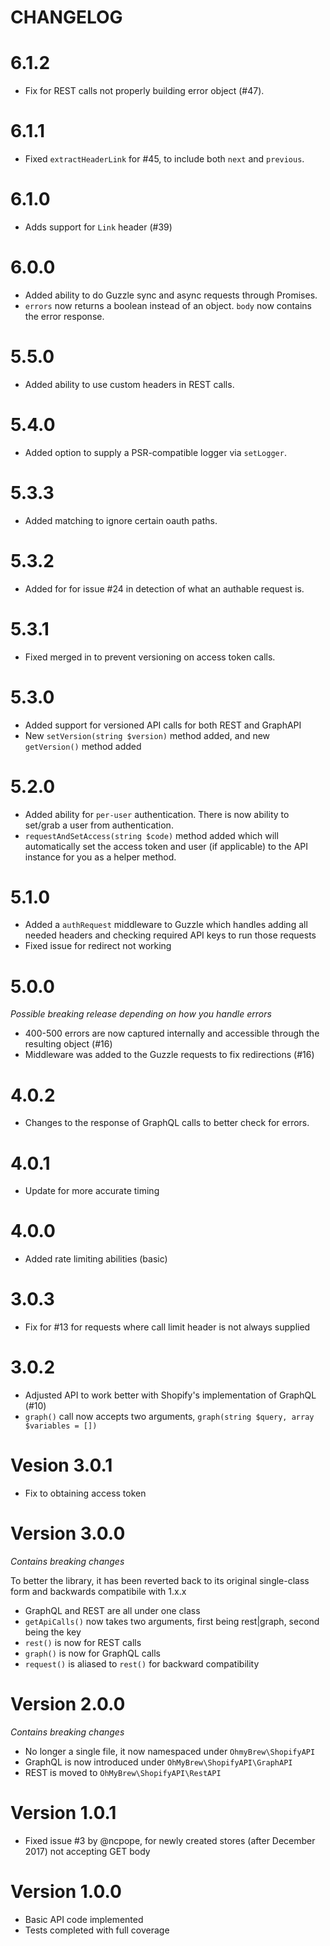 # CHANGELOG

# 6.1.2

+ Fix for REST calls not properly building error object (#47).

# 6.1.1

+ Fixed `extractHeaderLink` for #45, to include both `next` and `previous`.

# 6.1.0

+ Adds support for `Link` header (#39)

# 6.0.0

+ Added ability to do Guzzle sync and async requests through Promises.
+ `errors` now returns a boolean instead of an object. `body` now contains the error response.

# 5.5.0

+ Added ability to use custom headers in REST calls.

# 5.4.0

+ Added option to supply a PSR-compatible logger via `setLogger`.

# 5.3.3

+ Added matching to ignore certain oauth paths.

# 5.3.2

+ Added for for issue #24 in detection of what an authable request is.

# 5.3.1

+ Fixed merged in to prevent versioning on access token calls.

# 5.3.0

+ Added support for versioned API calls for both REST and GraphAPI
+ New `setVersion(string $version)` method added, and new `getVersion()` method added

# 5.2.0

+ Added ability for `per-user` authentication. There is now ability to set/grab a user from authentication.
+ `requestAndSetAccess(string $code)` method added which will automatically set the access token and user (if applicable) to the API instance for you as a helper method.

# 5.1.0

+ Added a `authRequest` middleware to Guzzle which handles adding all needed headers and checking required API keys to run those requests
+ Fixed issue for redirect not working

# 5.0.0

*Possible breaking release depending on how you handle errors*

+ 400-500 errors are now captured internally and accessible through the resulting object (#16)
+ Middleware was added to the Guzzle requests to fix redirections (#16)

# 4.0.2

+ Changes to the response of GraphQL calls to better check for errors.

# 4.0.1

+ Update for more accurate timing

# 4.0.0

+ Added rate limiting abilities (basic)

# 3.0.3

+ Fix for #13 for requests where call limit header is not always supplied

# 3.0.2

+ Adjusted API to work better with Shopify's implementation of GraphQL (#10)
+ `graph()` call now accepts two arguments, `graph(string $query, array $variables = [])`

# Vesion 3.0.1

+ Fix to obtaining access token

# Version 3.0.0

*Contains breaking changes*

To better the library, it has been reverted back to its original single-class form and backwards compatibile with 1.x.x

+ GraphQL and REST are all under one class
+ `getApiCalls()` now takes two arguments, first being rest|graph, second being the key
+ `rest()` is now for REST calls
+ `graph()` is now for GraphQL calls
+ `request()` is aliased to `rest()` for backward compatibility

# Version 2.0.0

*Contains breaking changes*

+ No longer a single file, it now namespaced under `OhmyBrew\ShopifyAPI`
+ GraphQL is now introduced under `OhMyBrew\ShopifyAPI\GraphAPI`
+ REST is moved to `OhMyBrew\ShopifyAPI\RestAPI`

# Version 1.0.1

+ Fixed issue #3 by @ncpope, for newly created stores (after December 2017) not accepting GET body

# Version 1.0.0

+ Basic API code implemented
+ Tests completed with full coverage